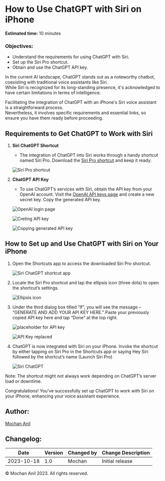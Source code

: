 # How to Use ChatGPT with Siri on iPhone

**Estimated time:** 10 minutes

### Objectives:
- Understand the requirements for using ChatGPT with Siri.
- Set up the Siri Pro shortcut.
- Obtain and use the ChatGPT API key.

In the current AI landscape, ChatGPT stands out as a noteworthy chatbot, coexisting with traditional voice assistants like Siri.  
While Siri is recognized for its long-standing presence, it's acknowledged to have certain limitations in terms of intelligence.  

Facilitating the integration of ChatGPT with an iPhone's Siri voice assistant is a straightforward process.  
Nevertheless, it involves specific requirements and essential links, so ensure you have them ready before proceeding.

## Requirements to Get ChatGPT to Work with Siri

1. **Siri ChatGPT Shortcut**
   - The integration of ChatGPT into Siri works through a handy shortcut named Siri Pro. Download the [Siri Pro shortcut](https://www.icloud.com/shortcuts/e3b3a71269364bbd9cadef9c7fefbba0) and keep it ready.
   
    ![Siri Pro shortcut](https://github.com/mochananil/Sample_work/blob/3de43280769451cd70ea4f8c79c3e28c40a3cea2/1.jpeg)

2. **ChatGPT API Key**
   - To use ChatGPT’s services with Siri, obtain the API key from your OpenAI account. Visit the [OpenAI API keys page](https://platform.openai.com/account/api-keys) and create a new secret key. Copy the generated API key.
     
   ![OpenAI login page](https://github.com/mochananil/Sample_work/blob/3de43280769451cd70ea4f8c79c3e28c40a3cea2/4.jpg)

   ![Creting API key](https://github.com/mochananil/Sample_work/blob/3de43280769451cd70ea4f8c79c3e28c40a3cea2/5.jpg)
   
   ![Copying generated API key](https://github.com/mochananil/Sample_work/blob/3de43280769451cd70ea4f8c79c3e28c40a3cea2/6.jpg)


## How to Set up and Use ChatGPT with Siri on Your iPhone

1. Open the Shortcuts app to access the downloaded Siri Pro shortcut.
   
   ![Siri ChatGPT shortcut app](https://github.com/mochananil/Sample_work/blob/3de43280769451cd70ea4f8c79c3e28c40a3cea2/7.jpg)

2. Locate the Siri Pro shortcut and tap the ellipsis icon (three dots) to open the shortcut’s settings.
   
   ![Ellipsis icon](https://github.com/mochananil/Sample_work/blob/3de43280769451cd70ea4f8c79c3e28c40a3cea2/2.jpg)

3. Under the third dialog box titled “If“, you will see the message – “GENERATE AND ADD YOUR API KEY HERE.” Paste your previously copied API key here and tap “Done” at the top right.

   ![placeholder for API key](https://github.com/mochananil/Sample_work/blob/3de43280769451cd70ea4f8c79c3e28c40a3cea2/3.jpg)  
   
   ![API Key replaced](https://github.com/mochananil/Sample_work/blob/3de43280769451cd70ea4f8c79c3e28c40a3cea2/3.jpg)

4. ChatGPT is now integrated with Siri on your iPhone. Invoke the shortcut by either tapping on Siri Pro in the Shortcuts app or saying Hey Siri followed by the shortcut’s name (Launch Siri Pro)

   ![Siri ChatGPT](https://github.com/mochananil/Sample_work/blob/3de43280769451cd70ea4f8c79c3e28c40a3cea2/10.jpg)


Note: The shortcut might not always work depending on ChatGPT’s server load or downtime.

Congratulations! You've successfully set up ChatGPT to work with Siri on your iPhone, enhancing your voice assistant experience.

## Author:

[Mochan Anil](https://www.linkedin.com/in/mochan-anil/) 


## Changelog:

| Date |	Version|	Changed by | Change Description |
| ---- | ---- | ---- | ---- |
| 2023-10-18 | 1.0 | Mochan | Initial release |


© Mochan Anil 2023. All rights reserved.
